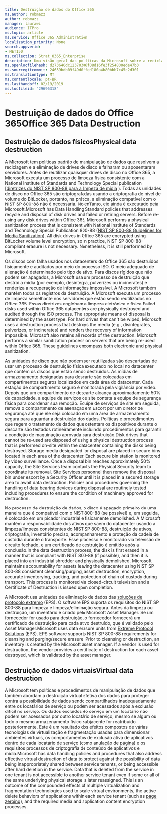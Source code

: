 ```yaml
---
title: Destruição de dados do Office 365
ms.author: robmazz
author: robmazz
manager: laurawi
audience: ITPro
ms.topic: article
ms.service: Office 365 Administration
localization_priority: None
search.appverid:
- MET150
ms.collection: Strat_O365_Enterprise
description: Uma visão geral das políticas da Microsoft sobre a reciclagem, a alienação ou a destruição de drives e servidores de disco de datacenter do Office 365.
ms.openlocfilehash: d273640dc12370386f08d16fe3f254800ede47b3
ms.sourcegitcommit: 24659bdb09f49d0ffed180a4b80bbb7c45c2d301
ms.translationtype: MT
ms.contentlocale: pt-BR
ms.lasthandoff: 02/19/2019
ms.locfileid: "29696318"
---
```

# <a name="office-365-data-destruction"></a><span data-ttu-id="05e79-103">Destruição de dados do Office 365</span><span class="sxs-lookup"><span data-stu-id="05e79-103">Office 365 Data Destruction</span></span>

## <a name="physical-data-destruction"></a><span data-ttu-id="05e79-104">Destruição de dados físicos</span><span class="sxs-lookup"><span data-stu-id="05e79-104">Physical data destruction</span></span>

<span data-ttu-id="05e79-p101">A Microsoft tem políticas padrão de manipulação de dados que resolvem a reciclagem e a eliminação de drives de disco e falharam ou aposentaram servidores. Antes de reutilizar quaisquer drives de disco no Office 365, a Microsoft executa um processo de limpeza física consistente com a National Institute of Standards and Technology Special publication [[diretrizes do NIST SP 800-88 para a limpeza de mídia](http://nvlpubs.nist.gov/nistpubs/SpecialPublications/NIST.SP.800-88r1.pdf) ). Todas as unidades de disco no Office 365 são criptografadas usando a criptografia de nível de volume do BitLocker, portanto, na prática, a eliminação compatível com o NIST SP 800-88 não é necessária. No enTanto, ele ainda é executado pela Microsoft.</span><span class="sxs-lookup"><span data-stu-id="05e79-p101">Microsoft has Data Handling Standard policies that addresses recycle and disposal of disk drives and failed or retiring servers. Before re-using any disk drives within Office 365, Microsoft performs a physical sanitization process that is consistent with National Institute of Standards and Technology Special Publication 800-88 ([NIST SP 800-88 Guidelines for Media Sanitization](http://nvlpubs.nist.gov/nistpubs/SpecialPublications/NIST.SP.800-88r1.pdf)). All disk drives in Office 365 are encrypted using BitLocker volume level encryption, so in practice, NIST SP 800-88-compliant erasure is not necessary. Nonetheless, it is still performed by Microsoft.</span></span>

<span data-ttu-id="05e79-p102">Os discos com falha usados nos datacenters do Office 365 são destruídos fisicamente e auditados por meio do processo ISO. O meio adequado de alienação é determinado pelo tipo de ativo. Para discos rígidos que não podem ser apagados, a Microsoft usa um processo de destruição que destrói a mídia (por exemplo, desintegra, pulverizes ou incinerates) e renderiza a recuperação de informações impossível. A Microsoft também mantém todos os registros da destruição. A Microsoft executa um processo de limpeza semelhante nos servidores que estão sendo reutilizados no Office 365. Essas diretrizes englobam a limpeza eletrônica e física.</span><span class="sxs-lookup"><span data-stu-id="05e79-p102">Failed disks used within Office 365 datacenters are physically destroyed and audited through the ISO process. The appropriate means of disposal is determined by the asset type. For hard drives that can't be wiped, Microsoft uses a destruction process that destroys the media (e.g., disintegrates, pulverizes, or incinerates) and renders the recovery of information impossible. Microsoft also retains all records of the destruction. Microsoft performs a similar sanitization process on servers that are being re-used within Office 365. These guidelines encompass both electronic and physical sanitization.</span></span>

<span data-ttu-id="05e79-p103">As unidades de disco que não podem ser reutilizadas são descartadas de usar um processo de destruição física executado no local no datacenter que contém os discos que estão sendo destruídos. As mídias de armazenamento designadas para descarte são colocadas em compartimentos seguros localizados em cada área do datacenter. Cada estação de compartimento seguro é monitorada pela vigilância por vídeo. Depois que um compartimento de descarte alcança aproximadamente 50% de capacidade, a equipe de serviços de site contata a equipe de segurança física para coordenar sua remoção. Equipe de serviços de site em seguida, remova o compartimento de alienação em Escort por um diretor de segurança até que ele seja colocado em uma área de armazenamento segura para aguardar a destruição dos dados. Políticas e procedimentos que regem o tratamento de dados que ostentam os dispositivos durante o descarte são testados rotineiramente incluindo procedimentos para garantir a condição de maquinação aprovada para destruição.</span><span class="sxs-lookup"><span data-stu-id="05e79-p103">Disk drives that cannot be re-used are disposed of using a physical destruction process that is performed on-site within the datacenter containing the disks being destroyed. Storage media designated for disposal are placed in secure bins located in each area of the datacenter. Each secure bin station is monitored by video surveillance. Once a disposal bin reaches approximately 50% capacity, the Site Services team contacts the Physical Security team to coordinate its removal. Site Services personnel then remove the disposal bin under escort by a Security Officer until it is placed in a secured storage area to await data destruction. Policies and procedures governing the handling of data bearing devices during disposal are routinely tested including procedures to ensure the condition of machinery approved for destruction.</span></span>

<span data-ttu-id="05e79-p104">No processo de destruição de dados, o disco é apagado primeiro de uma maneira que é compatível com o NIST 800-88 (se possível) e, em seguida, é colocado em um picador industrial e fisicamente demolished. A Microsoft mantém a responsabilidade dos ativos que saem do datacenter usando a limpeza/limpeza consistentes do NIST SP 800-88, destruição de ativos, criptografia, inventário preciso, acompanhamento e proteção da cadeia de custódia durante o transporte. Esse processo é monitorado via televisão de circuito fechado, e um certificado de destruição é emitido após a conclusão.</span><span class="sxs-lookup"><span data-stu-id="05e79-p104">In the data destruction process, the disk is first erased in a manner that is compliant with NIST 800-88 (if possible), and then it is placed into an industrial shredder and physically demolished. Microsoft maintains accountability for assets leaving the datacenter using NIST SP 800-88 consistent cleansing/purging, asset destruction, encryption, accurate inventorying, tracking, and protection of chain of custody during transport. This process is monitored via closed-circuit television and a Certificate of Destruction is issued upon completion.</span></span>

<span data-ttu-id="05e79-p105">A Microsoft usa unidades de eliminação de dados das [soluções de protocolo extremo](http://www.enterprisedataerasure.com/) (EPS). O software EPS suporta os requisitos do NIST SP 800-88 para limpeza e limpeza/eliminação segura. Antes da limpeza ou destruição, um inventário é criado pelo Microsoft Asset Manager. Se um fornecedor for usado para destruição, o fornecedor fornecerá um certificado de destruição para cada ativo destruído, que é validado pelo Asset Manager.</span><span class="sxs-lookup"><span data-stu-id="05e79-p105">Microsoft uses data erasure units from [Extreme Protocol Solutions](http://www.enterprisedataerasure.com/) (EPS). EPS software supports NIST SP 800-88 requirements for cleansing and purging/secure erasure. Prior to cleansing or destruction, an inventory is created by the Microsoft asset manager. If a vendor is used for destruction, the vendor provides a certificate of destruction for each asset destroyed, which is validated by the asset manager.</span></span>

## <a name="virtual-data-destruction"></a><span data-ttu-id="05e79-128">Destruição de dados virtuais</span><span class="sxs-lookup"><span data-stu-id="05e79-128">Virtual data destruction</span></span>

<span data-ttu-id="05e79-p106">A Microsoft tem políticas e procedimentos de manipulação de dados que também abordam a destruição virtual efetiva dos dados para proteger contra a possibilidade de dados sendo compartilhados inadequadamente entre os locatários de serviço ou podem ser acessados após a exclusão difícil no serviço. Os dados excluídos do serviço em um locatário não podem ser acessados por outro locatário de serviço, mesmo se algum ou todo o mesmo armazenamento físico subjacente for reatribuído posteriormente. Este é um resultado dos efeitos compostos de várias tecnologias de virtualização e fragmentação usadas para dimensionar ambientes virtuais, os comportamentos de exclusão ativa de aplicativos dentro de cada locatário de serviço (como anulação de [página](https://docs.microsoft.com/office365/securitycompliance/office-365-exchange-online-data-deletion#page-zeroing)) e os requisitos processos de criptografia de conteúdo de aplicativos e mídia.</span><span class="sxs-lookup"><span data-stu-id="05e79-p106">Microsoft has data handling policies and procedures that also address effective virtual destruction of data to protect against the possibility of data being inappropriately shared between service tenants, or being accessible after hard deletion in the service. Data that is deleted from the service in one tenant is not accessible to another service tenant even if some or all of the same underlying physical storage is later reassigned. This is an outcome of the compounded effects of multiple virtualization and fragmentation technologies used to scale virtual environments, the active delete behaviors of applications within each service tenant (such as [page zeroing](https://docs.microsoft.com/office365/securitycompliance/office-365-exchange-online-data-deletion#page-zeroing)), and the required media and application content encryption processes.</span></span>